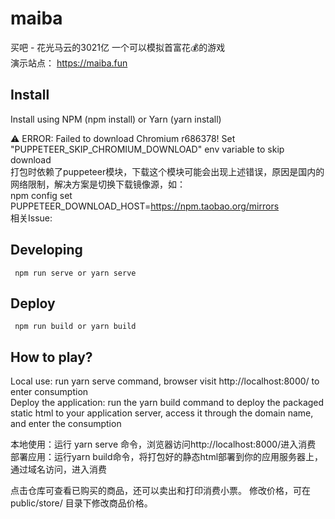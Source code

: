 # maiba
买吧 - 花光马云的3021亿 一个可以模拟首富花💰的游戏   
演示站点： https://maiba.fun   

## Install  
Install using NPM (npm install) or Yarn (yarn install)  

⚠️ ERROR: Failed to download Chromium r686378! Set "PUPPETEER_SKIP_CHROMIUM_DOWNLOAD" env variable to skip download  
打包时依赖了puppeteer模块，下载这个模块可能会出现上述错误，原因是国内的网络限制，解决方案是切换下载镜像源，如：  
npm config set PUPPETEER_DOWNLOAD_HOST=https://npm.taobao.org/mirrors  
相关Issue: [](https://github.com/puppeteer/puppeteer/issues/1597#issuecomment-351945645)

## Developing   
```
 npm run serve or yarn serve
```
## Deploy
```
 npm run build or yarn build
```

## How to play?   
Local use: run yarn serve command, browser visit http://localhost:8000/ to enter consumption   
Deploy the application: run the yarn build command to deploy the packaged static html to your application server, access it through the domain name, and enter the consumption  

本地使用：运行 yarn serve 命令，浏览器访问http://localhost:8000/进入消费   
部署应用：运行yarn build命令，将打包好的静态html部署到你的应用服务器上，通过域名访问，进入消费  

点击仓库可查看已购买的商品，还可以卖出和打印消费小票。
修改价格，可在 public/store/ 目录下修改商品价格。
